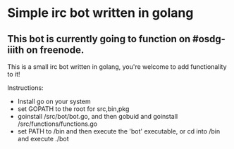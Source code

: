 # Simple irc bot written in golang
## This bot is currently going to function on #osdg-iiith on freenode.
This is a small irc bot written in golang, you're welcome to add functionality to it!

Instructions:
- Install go on your system
- set GOPATH to the root for src,bin,pkg
- goinstall /src/bot/bot.go, and then gobuid and goinstall /src/functions/functions.go
- set PATH to /bin and then execute the 'bot' executable, or cd into /bin and execute ./bot
